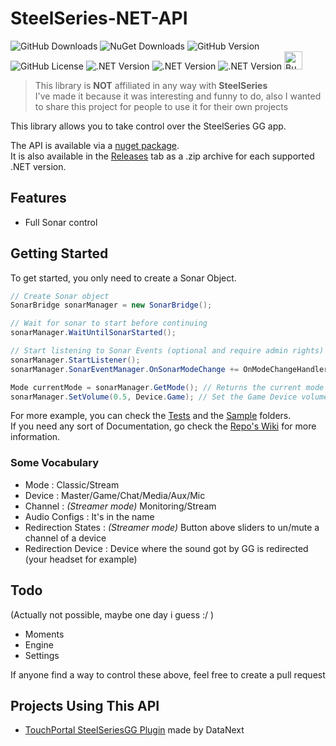 # SteelSeries-NET-API

![GitHub Downloads](https://img.shields.io/github/downloads/DataNext27/SteelSeries-NET-API/total?style=for-the-badge&color=6fca00&link=https%3A%2F%2Fgithub.com%2FDataNext27%2FSteelSeries-NET-API%2Freleases%2F)
![NuGet Downloads](https://img.shields.io/nuget/dt/Steelseries-NET-API?style=for-the-badge&label=Nuget%20Downloads&color=%23004880&link=https%3A%2F%2Fwww.nuget.org%2Fpackages%2FSteelseries-NET-API)
![GitHub Version](https://img.shields.io/github/v/tag/DataNext27/SteelSeries-NET-API?style=for-the-badge&label=Version&link=https%3A%2F%2Fgithub.com%2FDataNext27%2FSteelSeries-NET-API%2Freleases%2Flatest%2F)
![GitHub License](https://img.shields.io/github/license/DataNext27/SteelSeries-NET-API?style=for-the-badge&color=red)
![.NET Version](https://img.shields.io/badge/.NET-9.0-512cd4?style=for-the-badge&link=https%3A%2F%2Fdotnet.microsoft.com%2Ffr-fr%2Fdownload%2Fdotnet%2F9.0)
![.NET Version](https://img.shields.io/badge/.NET-8.0-512cd4?style=for-the-badge&link=https%3A%2F%2Fdotnet.microsoft.com%2Ffr-fr%2Fdownload%2Fdotnet%2F8.0)
![.NET Version](https://img.shields.io/badge/.NET-7.0-512cd4?style=for-the-badge&link=https%3A%2F%2Fdotnet.microsoft.com%2Ffr-fr%2Fdownload%2Fdotnet%2F7.0)
<a href='https://ko-fi.com/M4M2VL6WW' target='_blank'><img height='29' style='border:0px;height:29px;' src='https://storage.ko-fi.com/cdn/brandasset/kofi_button_dark.png' border='0' alt='Buy Me a Coffee at ko-fi.com' /></a> </br>
> This library is **NOT** affiliated in any way with **SteelSeries**  
> I've made it because it was interesting and funny to do, also I wanted to share this project for people to use it for their own projects

This library allows you to take control over the SteelSeries GG app.

The API is available via a [nuget package](https://www.nuget.org/packages/Steelseries-NET-API).  
It is also available in the [Releases](https://github.com/mpaperno/SteelSeries-NET-API/releases) tab as a .zip archive for each supported .NET version.

## Features
 - Full Sonar control

## Getting Started
To get started, you only need to create a Sonar Object.
`````csharp
// Create Sonar object
SonarBridge sonarManager = new SonarBridge();

// Wait for sonar to start before continuing
sonarManager.WaitUntilSonarStarted();

// Start listening to Sonar Events (optional and require admin rights)
sonarManager.StartListener();
sonarManager.SonarEventManager.OnSonarModeChange += OnModeChangeHandler; // Register event

Mode currentMode = sonarManager.GetMode(); // Returns the current mode
sonarManager.SetVolume(0.5, Device.Game); // Set the Game Device volume
`````
For more example, you can check the [Tests](https://github.com/DataNext27/SteelSeries-NET-API/tree/main/SteelSeriesAPI.Tests) and the [Sample](https://github.com/DataNext27/SteelSeries-NET-API/tree/main/SteelSeriesAPI.Sample) folders.  
If you need any sort of Documentation, go check the [Repo's Wiki](https://github.com/DataNext27/SteelSeries-NET-API/wiki) for more information.

### Some Vocabulary
- Mode : Classic/Stream
- Device : Master/Game/Chat/Media/Aux/Mic
- Channel : *(Streamer mode)* Monitoring/Stream
- Audio Configs : It's in the name
- Redirection States : *(Streamer mode)* Button above sliders to un/mute a channel of a device
- Redirection Device : Device where the sound got by GG is redirected (your headset for example)

## Todo
(Actually not possible, maybe one day i guess :/ )
- Moments
- Engine
- Settings

If anyone find a way to control these above, feel free to create a pull request

## Projects Using This API
- [TouchPortal SteelSeriesGG Plugin](https://github.com/DataNext27/TouchPortal_SteelSeriesGG) made by DataNext
